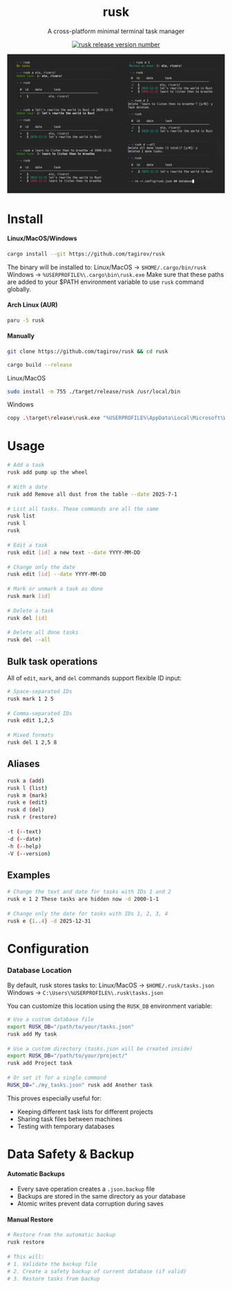 <h1 align="center">rusk</h1>
<p align="center">A cross-platform minimal terminal task manager</p>
<p align="center">
    <a href="https://github.com/tagirov/rusk/releases"><img alt="rusk release version number" src="https://img.shields.io/github/v/release/tagirov/rusk?logo=github"></a>
</p>

<p align="center"><img src="rusk.png" alt="0.1.0"></p>

# Install
#### Linux/MacOS/Windows
```bash
cargo install --git https://github.com/tagirov/rusk
```
The binary will be installed to: Linux/MacOS -> `$HOME/.cargo/bin/rusk` Windows -> `%USERPROFILE%\.cargo\bin\rusk.exe`
Make sure that these paths are added to your $PATH environment variable to use `rusk` command globally.

#### Arch Linux (AUR)
```bash
paru -S rusk
```

#### Manually
```bash
git clone https://github.com/tagirov/rusk && cd rusk
```
```bash
cargo build --release
```

Linux/MacOS

```bash
sudo install -m 755 ./target/release/rusk /usr/local/bin
```

Windows

```bash
copy .\target\release\rusk.exe "%USERPROFILE%\AppData\Local\Microsoft\WindowsApps\"
```

# Usage

```bash
# Add a task
rusk add pump up the wheel

# With a date
rusk add Remove all dust from the table --date 2025-7-1

# List all tasks. These commands are all the same
rusk list
rusk l
rusk

# Edit a task
rusk edit [id] a new text --date YYYY-MM-DD

# Change only the date
rusk edit [id] --date YYYY-MM-DD

# Mark or unmark a task as done
rusk mark [id]

# Delete a task
rusk del [id]

# Delete all done tasks
rusk del --all
```
## Bulk task operations

All of `edit`, `mark`, and `del` commands support flexible ID input:

```bash
# Space-separated IDs
rusk mark 1 2 5

# Comma-separated IDs  
rusk edit 1,2,5

# Mixed formats
rusk del 1 2,5 8

```

## Aliases
```bash
rusk a (add)
rusk l (list)
rusk m (mark)
rusk e (edit)
rusk d (del)
rusk r (restore)

-t (--text)
-d (--date)
-h (--help)
-V (--version)
```

## Examples

```bash
# Change the text and date for tasks with IDs 1 and 2
rusk e 1 2 These tasks are hidden now -d 2000-1-1

# Change only the date for tasks with IDs 1, 2, 3, 4
rusk e {1..4} -d 2025-12-31
```

# Configuration
### Database Location

By default, rusk stores tasks to: Linux/MacOS -> `$HOME/.rusk/tasks.json` Windows -> `C:\Users\%USERPROFILE%\.rusk\tasks.json`

You can customize this location using the `RUSK_DB` environment variable:

```bash
# Use a custom database file
export RUSK_DB="/path/to/your/tasks.json"
rusk add My task

# Use a custom directory (tasks.json will be created inside)
export RUSK_DB="/path/to/your/project/"
rusk add Project task

# Or set it for a single command
RUSK_DB="./my_tasks.json" rusk add Another task
```

This proves especially useful for:
- Keeping different task lists for different projects
- Sharing task files between machines
- Testing with temporary databases

# Data Safety & Backup
#### Automatic Backups
- Every save operation creates a `.json.backup` file
- Backups are stored in the same directory as your database
- Atomic writes prevent data corruption during saves

#### Manual Restore
```bash
# Restore from the automatic backup
rusk restore

# This will:
# 1. Validate the backup file
# 2. Create a safety backup of current database (if valid)
# 3. Restore tasks from backup
```
